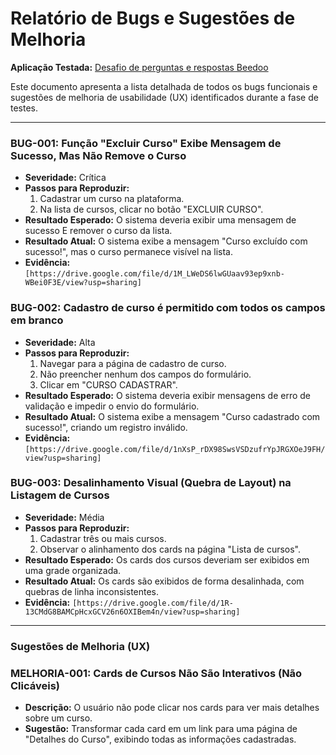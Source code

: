 # Relatório de Bugs e Sugestões de Melhoria
**Aplicação Testada:** [Desafio de perguntas e respostas Beedoo](https://creative-sherbet-a51eac.netlify.app/)

Este documento apresenta a lista detalhada de todos os bugs funcionais e sugestões de melhoria de usabilidade (UX) identificados durante a fase de testes.

---

### BUG-001: Função "Excluir Curso" Exibe Mensagem de Sucesso, Mas Não Remove o Curso
*   **Severidade:** Crítica
*   **Passos para Reproduzir:**
    1.  Cadastrar um curso na plataforma.
    2.  Na lista de cursos, clicar no botão "EXCLUIR CURSO".
*   **Resultado Esperado:** O sistema deveria exibir uma mensagem de sucesso E remover o curso da lista.
*   **Resultado Atual:** O sistema exibe a mensagem "Curso excluído com sucesso!", mas o curso permanece visível na lista.
*   **Evidência:** `[https://drive.google.com/file/d/1M_LWeDS6lwGUaav93ep9xnb-WBei0F3E/view?usp=sharing]`

### BUG-002: Cadastro de curso é permitido com todos os campos em branco
*   **Severidade:** Alta
*   **Passos para Reproduzir:**
    1.  Navegar para a página de cadastro de curso.
    2.  Não preencher nenhum dos campos do formulário.
    3.  Clicar em "CURSO CADASTRAR".
*   **Resultado Esperado:** O sistema deveria exibir mensagens de erro de validação e impedir o envio do formulário.
*   **Resultado Atual:** O sistema exibe a mensagem "Curso cadastrado com sucesso!", criando um registro inválido.
*   **Evidência:** `[https://drive.google.com/file/d/1nXsP_rDX98SwsVSDzufrYpJRGXOeJ9FH/view?usp=sharing]`

### BUG-003: Desalinhamento Visual (Quebra de Layout) na Listagem de Cursos
*   **Severidade:** Média
*   **Passos para Reproduzir:**
    1.  Cadastrar três ou mais cursos.
    2.  Observar o alinhamento dos cards na página "Lista de cursos".
*   **Resultado Esperado:** Os cards dos cursos deveriam ser exibidos em uma grade organizada.
*   **Resultado Atual:** Os cards são exibidos de forma desalinhada, com quebras de linha inconsistentes.
*   **Evidência:** `[https://drive.google.com/file/d/1R-13CMdG8BAMCpHcxGCV26n6OXIBem4n/view?usp=sharing]`

---

### Sugestões de Melhoria (UX)

### MELHORIA-001: Cards de Cursos Não São Interativos (Não Clicáveis)
*   **Descrição:** O usuário não pode clicar nos cards para ver mais detalhes sobre um curso.
*   **Sugestão:** Transformar cada card em um link para uma página de "Detalhes do Curso", exibindo todas as informações cadastradas.
